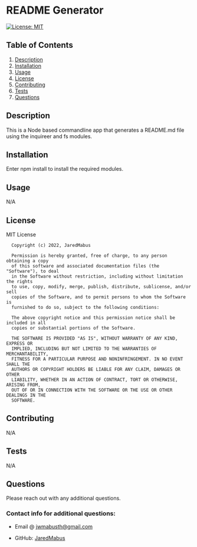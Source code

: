 # README Generator
[![License: MIT](https://img.shields.io/badge/License-MIT-yellow.svg)](https://opensource.org/licenses/MIT)
## Table of Contents
1. [Description](#description)
1. [Installation](#installation)
1. [Usage](#usage)
1. [License](#license)
1. [Contributing](#contributing)
1. [Tests](#tests)
1. [Questions](#questions)

## Description
This is a Node based commandline app that generates a README.md file using the inquireer and fs modules.

## Installation
Enter npm install to install the required modules.

## Usage
N/A

## License
MIT License

      Copyright (c) 2022, JaredMabus
      
      Permission is hereby granted, free of charge, to any person obtaining a copy
      of this software and associated documentation files (the "Software"), to deal
      in the Software without restriction, including without limitation the rights
      to use, copy, modify, merge, publish, distribute, sublicense, and/or sell
      copies of the Software, and to permit persons to whom the Software is
      furnished to do so, subject to the following conditions:
      
      The above copyright notice and this permission notice shall be included in all
      copies or substantial portions of the Software.
      
      THE SOFTWARE IS PROVIDED "AS IS", WITHOUT WARRANTY OF ANY KIND, EXPRESS OR
      IMPLIED, INCLUDING BUT NOT LIMITED TO THE WARRANTIES OF MERCHANTABILITY,
      FITNESS FOR A PARTICULAR PURPOSE AND NONINFRINGEMENT. IN NO EVENT SHALL THE
      AUTHORS OR COPYRIGHT HOLDERS BE LIABLE FOR ANY CLAIM, DAMAGES OR OTHER
      LIABILITY, WHETHER IN AN ACTION OF CONTRACT, TORT OR OTHERWISE, ARISING FROM,
      OUT OF OR IN CONNECTION WITH THE SOFTWARE OR THE USE OR OTHER DEALINGS IN THE
      SOFTWARE.

## Contributing
N/A

## Tests
N/A

## Questions
Please reach out with any additional questions.
### Contact info for additional questions: 

- Email @ [jwmabusth@gmail.com](mailto:jwmabusth@gmail.com)

- GitHub: [JaredMabus](https://github.com/JaredMabus)

